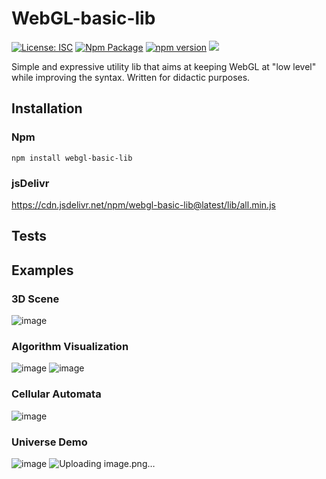 # WebGL-basic-lib
[![License: ISC](https://img.shields.io/badge/License-ISC-blue.svg)](https://opensource.org/licenses/ISC)
[![Npm Package](https://github.com/DavDag/WebGL-basic-lib/actions/workflows/npm-package.yml/badge.svg)](https://github.com/DavDag/WebGL-basic-lib/actions/workflows/npm-package.yml)
[![npm version](https://badge.fury.io/js/webgl-basic-lib.svg)](https://badge.fury.io/js/webgl-basic-lib)
![](https://img.badgesize.io/DavDag/WebGL-basic-lib/main/dist/main.js.svg)

Simple and expressive utility lib that aims at keeping WebGL at "low level" while improving the syntax.
Written for didactic purposes.

## Installation

### Npm
```
npm install webgl-basic-lib
```

### jsDelivr
https://cdn.jsdelivr.net/npm/webgl-basic-lib@latest/lib/all.min.js

## Tests


## Examples

### 3D Scene
![image](https://github.com/user-attachments/assets/301025e1-f5b1-40cd-8226-0eab0421832f)

### Algorithm Visualization
![image](https://github.com/user-attachments/assets/7e971811-ef61-4272-bf1c-0c8efdeda8d9)
![image](https://github.com/user-attachments/assets/ad186108-dcab-423c-b1fb-e6a3511717c8)

### Cellular Automata
![image](https://github.com/user-attachments/assets/8e657229-cd10-4cea-8c7a-e3907b6d5a50)

### Universe Demo
![image](https://github.com/user-attachments/assets/7ccdd180-db02-4457-8157-e38676f9cb8c)
![Uploading image.png…]()


